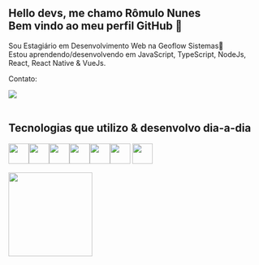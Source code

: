 ##  Hello devs, me chamo Rômulo Nunes <br> Bem vindo ao meu perfil GitHub 👋

Sou Estagiário em Desenvolvimento Web na Geoflow Sistemas🌱<br>
Estou aprendendo/desenvolvendo em JavaScript, TypeScript, NodeJs, React, React Native & VueJs.

Contato:
<br> <div>  <a href="https://www.linkedin.com/in/romulonunesbpeixoto/" target="_blank"><img src="https://img.shields.io/badge/-LinkedIn-%230077B5?style=for-the-badge&logo=linkedin&logoColor=white" target="_blank"></a> </div>
<br>

## Tecnologias que utilizo & desenvolvo dia-a-dia <br>

<img src="https://cdn.jsdelivr.net/gh/devicons/devicon/icons/javascript/javascript-plain.svg" width="40" height="40"/><img src="https://cdn.jsdelivr.net/gh/devicons/devicon/icons/typescript/typescript-plain.svg" width="40" height="40"/><img src="https://cdn.jsdelivr.net/gh/devicons/devicon/icons/nodejs/nodejs-original.svg" width="40" height="40" /><img src="https://cdn.jsdelivr.net/gh/devicons/devicon/icons/react/react-original-wordmark.svg" width="40" height="40"/><img src="https://cdn.jsdelivr.net/gh/devicons/devicon/icons/vuejs/vuejs-original-wordmark.svg" width="40" height="40"/><img src="https://cdn.jsdelivr.net/gh/devicons/devicon/icons/git/git-original.svg" width="40" height="40"/> <img src="https://cdn.jsdelivr.net/gh/devicons/devicon/icons/github/github-original-wordmark.svg" width="40" height="40"/>
<br>
<div>
<a href="https://github.com/romulotgh21">
<img height="165em" src="https://github-readme-stats.vercel.app/api/top-langs/?username=romulotgh21&layout=compact&langs_count=7&theme=midnight-purple"/>
</div>




                        
                        
            
            
          
          
          
                 



           


        
